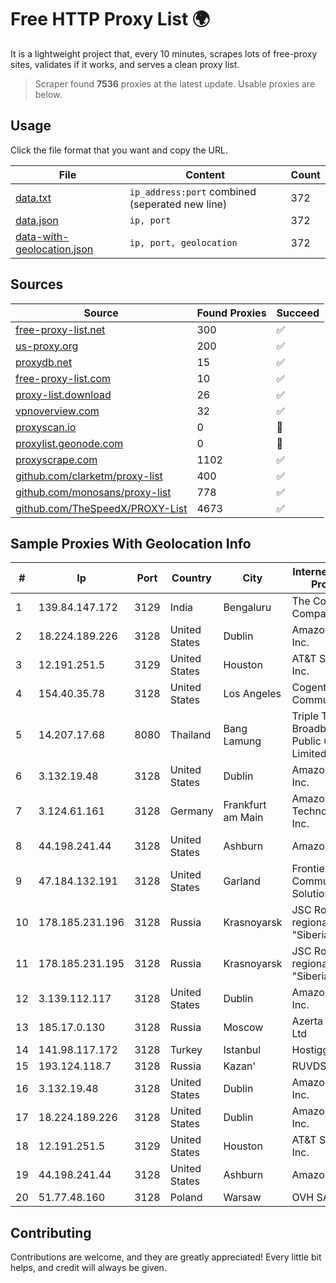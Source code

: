 
# Free HTTP Proxy List 🌍

It is a lightweight project that, every 10 minutes, scrapes lots of free-proxy sites, validates if it works, and serves a clean proxy list.


> Scraper found **7536** proxies at the latest update. Usable proxies are below.

## Usage

Click the file format that you want and copy the URL.


|File|Content|Count|
|----|-------|-----|
|[data.txt](https://raw.githubusercontent.com/themiralay/Proxy-List-World/master/data.txt)|`ip_address:port` combined (seperated new line)|372|
|[data.json](https://raw.githubusercontent.com/themiralay/Proxy-List-World/master/data.json)|`ip, port`|372|
|[data-with-geolocation.json](https://raw.githubusercontent.com/themiralay/Proxy-List-World/master/data-with-geolocation.json)|`ip, port, geolocation`|372|

## Sources

|Source|Found Proxies|Succeed|
|------|-------------|-------|
|[free-proxy-list.net](https://free-proxy-list.net)|300|✅|
|[us-proxy.org](https://www.us-proxy.org)|200|✅|
|[proxydb.net](http://proxydb.net)|15|✅|
|[free-proxy-list.com](https://free-proxy-list.com/?page=&port=&type%5B%5D=http&type%5B%5D=https&up_time=0&search=Search)|10|✅|
|[proxy-list.download](https://www.proxy-list.download/HTTP)|26|✅|
|[vpnoverview.com](https://vpnoverview.com/privacy/anonymous-browsing/free-proxy-servers)|32|✅|
|[proxyscan.io](https://www.proxyscan.io)|0|🚫|
|[proxylist.geonode.com](https://proxylist.geonode.com/api/proxy-list?limit=300&page=1&sort_by=lastChecked&sort_type=desc&protocols=http,https)|0|🚫|
|[proxyscrape.com](https://api.proxyscrape.com/v2/?request=displayproxies&protocol=http&timeout=10000&country=all&ssl=all&anonymity=all)|1102|✅|
|[github.com/clarketm/proxy-list](https://raw.githubusercontent.com/clarketm/proxy-list/master/proxy-list-raw.txt)|400|✅|
|[github.com/monosans/proxy-list](https://raw.githubusercontent.com/monosans/proxy-list/main/proxies/http.txt)|778|✅|
|[github.com/TheSpeedX/PROXY-List](https://raw.githubusercontent.com/TheSpeedX/PROXY-List/master/http.txt)|4673|✅|


## Sample Proxies With Geolocation Info

|#|Ip|Port|Country|City|Internet Service Provider|
|-|--|----|-------|----|-------------------------|
|1|139.84.147.172|3129|India|Bengaluru|The Constant Company, LLC|
|2|18.224.189.226|3128|United States|Dublin|Amazon.com, Inc.|
|3|12.191.251.5|3129|United States|Houston|AT&T Services, Inc.|
|4|154.40.35.78|3128|United States|Los Angeles|Cogent Communications|
|5|14.207.17.68|8080|Thailand|Bang Lamung|Triple T Broadband Public Company Limited|
|6|3.132.19.48|3128|United States|Dublin|Amazon.com, Inc.|
|7|3.124.61.161|3128|Germany|Frankfurt am Main|Amazon Technologies Inc.|
|8|44.198.241.44|3128|United States|Ashburn|Amazon.com|
|9|47.184.132.191|3128|United States|Garland|Frontier Communications Solutions|
|10|178.185.231.196|3128|Russia|Krasnoyarsk|JSC Rostelecom regional branch "Siberia"|
|11|178.185.231.195|3128|Russia|Krasnoyarsk|JSC Rostelecom regional branch "Siberia"|
|12|3.139.112.117|3128|United States|Dublin|Amazon.com, Inc.|
|13|185.17.0.130|3128|Russia|Moscow|Azerta GROUP Ltd|
|14|141.98.117.172|3128|Turkey|Istanbul|Hostigger INC.|
|15|193.124.118.7|3128|Russia|Kazan'|RUVDS|
|16|3.132.19.48|3128|United States|Dublin|Amazon.com, Inc.|
|17|18.224.189.226|3128|United States|Dublin|Amazon.com, Inc.|
|18|12.191.251.5|3129|United States|Houston|AT&T Services, Inc.|
|19|44.198.241.44|3128|United States|Ashburn|Amazon.com|
|20|51.77.48.160|3128|Poland|Warsaw|OVH SAS|



## Contributing

Contributions are welcome, and they are greatly appreciated! Every
little bit helps, and credit will always be given.

